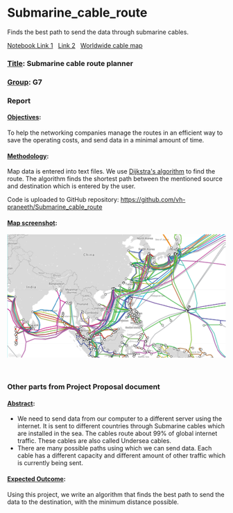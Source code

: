 # Submarine_cable_route

Finds the best path to send the data through submarine cables.

[Notebook Link 1](https://colab.research.google.com/drive/1_wxNXhrEABJHf5x_nxoCpvqg2pCBR6YX?usp=sharing)
&nbsp;
[Link 2](https://colab.research.google.com/github/vh-praneeth/Submarine_cable_route/blob/master/Notebook.ipynb)
&nbsp;
[Worldwide cable map](https://www.submarinecablemap.com/)

### <ins> Title</ins>: Submarine cable route planner
### <ins> Group</ins>: G7

### Report


#### <ins> Objectives</ins>: 
  To help the networking companies manage the routes in an efficient way to save the operating costs, and send data in a minimal amount of time.

#### <ins> Methodology</ins>: 
  Map data is entered into text files. We use <ins> Dijkstra's algorithm</ins> to find the route.
The algorithm finds the shortest path between the mentioned source and destination which is entered by the user.

Code is uploaded to GitHub repository: https://github.com/vh-praneeth/Submarine_cable_route

#### <ins> Map screenshot</ins>: 
![Map screenshot](./images/map_screenshot.png "Map screenshot")

&nbsp;

### Other parts from Project Proposal document

#### <ins> Abstract</ins>: 
  * We need to send data from our computer to a different server using the internet. It is sent to different countries through Submarine cables which are installed in the sea. The cables route about 99% of global internet traffic. These cables are also called Undersea cables.
  * There are many possible paths using which we can send data. Each cable has a different capacity and different amount of other traffic which is currently being sent.

#### <ins> Expected Outcome</ins>: 
  Using this project, we write an algorithm that finds the best path to send the data to the destination, with the minimum distance possible.
